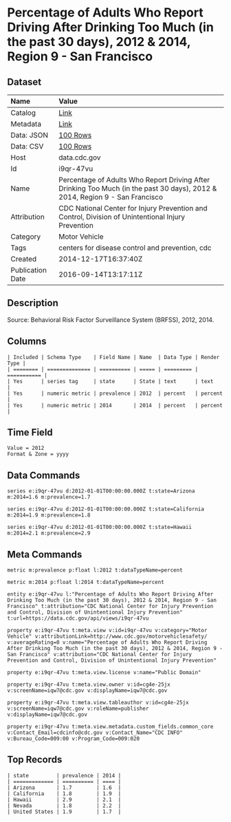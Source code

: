 # Percentage of Adults Who Report Driving After Drinking Too Much (in the past 30 days), 2012 & 2014, Region 9 - San Francisco

## Dataset

| Name | Value |
| :--- | :---- |
| Catalog | [Link](https://catalog.data.gov/dataset/percentage-of-adults-who-report-driving-after-drinking-too-much-in-the-past-30-days-2012-r-4a3c2) |
| Metadata | [Link](https://data.cdc.gov/api/views/i9qr-47vu) |
| Data: JSON | [100 Rows](https://data.cdc.gov/api/views/i9qr-47vu/rows.json?max_rows=100) |
| Data: CSV | [100 Rows](https://data.cdc.gov/api/views/i9qr-47vu/rows.csv?max_rows=100) |
| Host | data.cdc.gov |
| Id | i9qr-47vu |
| Name | Percentage of Adults Who Report Driving After Drinking Too Much (in the past 30 days), 2012 & 2014, Region 9 - San Francisco |
| Attribution | CDC National Center for Injury Prevention and Control, Division of Unintentional Injury Prevention |
| Category | Motor Vehicle |
| Tags | centers for disease control and prevention, cdc |
| Created | 2014-12-17T16:37:40Z |
| Publication Date | 2016-09-14T13:17:11Z |

## Description

Source: Behavioral Risk Factor Surveillance System (BRFSS), 2012, 2014.

## Columns

```ls
| Included | Schema Type    | Field Name | Name  | Data Type | Render Type |
| ======== | ============== | ========== | ===== | ========= | =========== |
| Yes      | series tag     | state      | State | text      | text        |
| Yes      | numeric metric | prevalence | 2012  | percent   | percent     |
| Yes      | numeric metric | 2014       | 2014  | percent   | percent     |
```

## Time Field

```ls
Value = 2012
Format & Zone = yyyy
```

## Data Commands

```ls
series e:i9qr-47vu d:2012-01-01T00:00:00.000Z t:state=Arizona m:2014=1.6 m:prevalence=1.7

series e:i9qr-47vu d:2012-01-01T00:00:00.000Z t:state=California m:2014=1.9 m:prevalence=1.8

series e:i9qr-47vu d:2012-01-01T00:00:00.000Z t:state=Hawaii m:2014=2.1 m:prevalence=2.9
```

## Meta Commands

```ls
metric m:prevalence p:float l:2012 t:dataTypeName=percent

metric m:2014 p:float l:2014 t:dataTypeName=percent

entity e:i9qr-47vu l:"Percentage of Adults Who Report Driving After Drinking Too Much (in the past 30 days), 2012 & 2014, Region 9 - San Francisco" t:attribution="CDC National Center for Injury Prevention and Control, Division of Unintentional Injury Prevention" t:url=https://data.cdc.gov/api/views/i9qr-47vu

property e:i9qr-47vu t:meta.view v:id=i9qr-47vu v:category="Motor Vehicle" v:attributionLink=http://www.cdc.gov/motorvehiclesafety/ v:averageRating=0 v:name="Percentage of Adults Who Report Driving After Drinking Too Much (in the past 30 days), 2012 & 2014, Region 9 - San Francisco" v:attribution="CDC National Center for Injury Prevention and Control, Division of Unintentional Injury Prevention"

property e:i9qr-47vu t:meta.view.license v:name="Public Domain"

property e:i9qr-47vu t:meta.view.owner v:id=cg4e-25jx v:screenName=iqw7@cdc.gov v:displayName=iqw7@cdc.gov

property e:i9qr-47vu t:meta.view.tableauthor v:id=cg4e-25jx v:screenName=iqw7@cdc.gov v:roleName=publisher v:displayName=iqw7@cdc.gov

property e:i9qr-47vu t:meta.view.metadata.custom_fields.common_core v:Contact_Email=cdcinfo@cdc.gov v:Contact_Name="CDC INFO" v:Bureau_Code=009:00 v:Program_Code=009:020
```

## Top Records

```ls
| state         | prevalence | 2014 | 
| ============= | ========== | ==== | 
| Arizona       | 1.7        | 1.6  | 
| California    | 1.8        | 1.9  | 
| Hawaii        | 2.9        | 2.1  | 
| Nevada        | 1.8        | 2.2  | 
| United States | 1.9        | 1.7  | 
```